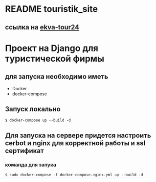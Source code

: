 README touristik_site
=====================
## ссылка на  [ekva-tour24](https://ekva-tour24.digital) 

# Проект на Django для туристической фирмы

## для запуска необходимо иметь
* Docker
* docker-compose
## Запуск локально

~~~
$ docker-compose up --build -d
~~~

## Для запуска на сервере придется настроить cerbot и nginx для корректной работы и ssl сертификат 
### команда для запука

~~~
$ sudo docker-compose -f docker-compose.nginx.yml up --build -d
~~~
